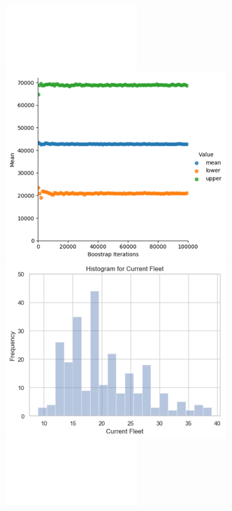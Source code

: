 ![logo](./scaterplot.pdf?raw=true)
![logo](./bootstrap_confidence.png?raw=true)
![logo](./current_fleet_histogram.png?raw=true)
![logo](./New_Fleet_Histogram.pdf?raw=true)